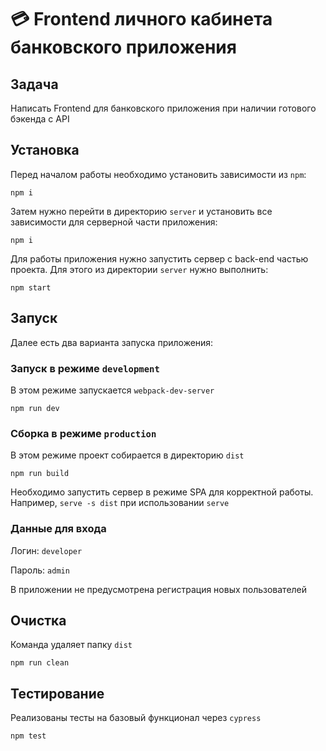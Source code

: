 # 💳 Frontend личного кабинета банковского приложения

## Задача

Написать Frontend для банковского приложения при наличии готового бэкенда с API

## Установка

Перед началом работы необходимо установить зависимости из `npm`:

```
npm i
```

Затем нужно перейти в директорию `server` и установить все зависимости для серверной части приложения:

```
npm i
```

Для работы приложения нужно запустить сервер с back-end частью проекта. Для этого из директории `server` нужно выполнить:

```
npm start
```

## Запуск

Далее есть два варианта запуска приложения:

### Запуск в режиме `development`

В этом режиме запускается `webpack-dev-server`

```
npm run dev
```

### Сборка в режиме `production`

В этом режиме проект собирается в директорию `dist`

```
npm run build
```

Необходимо запустить сервер в режиме SPA для корректной работы. Например, `serve -s dist` при использовании `serve`

### Данные для входа

Логин: `developer`

Пароль: `admin`

В приложении не предусмотрена регистрация новых пользователей

## Очистка

Команда удаляет папку `dist`

```
npm run clean
```

## Тестирование

Реализованы тесты на базовый функционал через `cypress`

```
npm test
```
